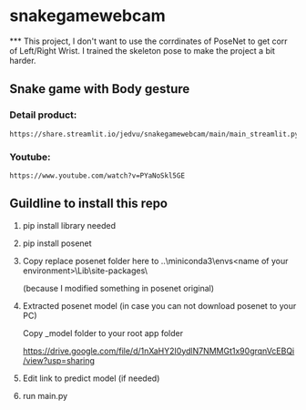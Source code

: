 # snakegamewebcam
*** This project, I don't want to use the corrdinates of PoseNet to get corr of Left/Right Wrist. I trained the skeleton pose to make the project a bit harder.

## Snake game with Body gesture
### Detail product:
    https://share.streamlit.io/jedvu/snakegamewebcam/main/main_streamlit.py
### Youtube:
    https://www.youtube.com/watch?v=PYaNoSkl5GE
    
## Guildline to install this repo
1. pip install library needed

2. pip install posenet

3. Copy replace posenet folder here to ..\miniconda3\envs\<name of your environment>\Lib\site-packages\

    (because I modified something in posenet original)

4. Extracted posenet model (in case you can not download posenet to your PC)

    Copy _model folder to your root app folder

    https://drive.google.com/file/d/1nXaHY2I0ydlN7NMMGt1x90grqnVcEBQi/view?usp=sharing

5. Edit link to predict model (if needed)

6. run main.py



